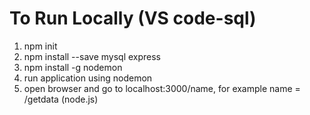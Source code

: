# To Run Locally (VS code-sql)
1. npm init
2. npm install --save mysql express
3. npm install -g nodemon
4. run application using nodemon
5. open browser and go to localhost:3000/name, for example name = /getdata (node.js)
